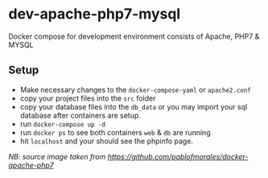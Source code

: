 # dev-apache-php7-mysql
Docker compose for development environment consists of Apache, PHP7 &amp; MYSQL

## Setup
- Make necessary changes to the `docker-compose-yaml` or `apache2.conf`
- copy your project files into the `src` folder
- copy your database files into the `db_data` or you may import your sql database after containers are setup.
- run `docker-compose up -d`
- run `docker ps` to see both containers `web` & `db` are running
- hit `localhost` and your should see the phpinfo page.


_NB: source image taken from https://github.com/pablofmorales/docker-apache-php7_